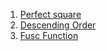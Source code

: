 1. [Perfect square](https://www.codewars.com/kata/56269eb78ad2e4ced1000013)
2. [Descending Order](https://www.codewars.com/kata/5467e4d82edf8bbf40000155)
3. [Fusc Function](https://www.codewars.com/kata/570409d3d80ec699af001bf9)

